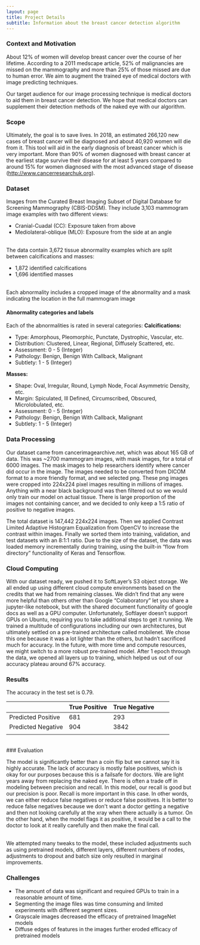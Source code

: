 ```yaml
---
layout: page
title: Project Details
subtitle: Information about the breast cancer detection algorithm
---
```




### Context and Motivation

About 12% of women will develop breast cancer over the course of her lifetime. According to a 2011 medscape article, 52% of malignancies are missed on the mammography and more than 25% of those missed are due to human error. We aim to augment the trained eye of medical doctors with image predicting techniques.

Our target audience for our image processing technique is medical doctors to aid them in breast cancer detection. We hope that medical doctors can supplement their detection methods of the naked eye with our algorithm.



### Scope

Ultimately, the goal is to save lives. In 2018, an estimated 266,120 new cases of breast cancer will be diagnosed and about 40,920 women will die from it. This tool will aid in the early diagnosis of breast cancer which is very important. More than 90% of women diagnosed with breast cancer at the earliest stage survive their disease for at least 5 years compared to around 15% for women diagnosed with the most advanced stage of disease (http://www.cancerresearchuk.org).

### Dataset

Images from the Curated Breast Imaging Subset of Digital Database for Screening Mammography (CBIS-DDSM). They include 3,103 mammogram image examples with two different views:
* Cranial-Cuadal (CC): Exposure taken from above
* Mediolateral-oblique (MLO): Exposure from the side at an angle

<br> The data contain 3,672 tissue abnormality examples which are split between calcifications and masses:
* 1,872 identified calcifications
* 1,696 identified masses

<br>Each abnormality includes a cropped image of the abnormality and a mask indicating the location in the full mammogram image

#### Abnormality categories and labels

Each of the abnormalities is rated in several categories:
**Calcifications:**
* Type: Amorphous, Pleomorphic, Punctate, Dystrophic, Vascular, etc.
* Distribution: Clustered, Linear, Regional, Diffusely Scattered, etc.
* Assessment: 0 - 5 (Integer)
* Pathology: Benign, Benign With Callback, Malignant
* Subtlety: 1 - 5 (Integer)

**Masses:**
* Shape: Oval, Irregular, Round, Lymph Node, Focal Asymmetric Density, etc.
* Margin: Spiculated, Ill Defined, Circumscribed, Obscured, Microlobulated, etc.
* Assessment: 0 - 5 (Integer)
* Pathology: Benign, Benign With Callback, Malignant
* Subtlety: 1 - 5 (Integer)


### Data Processing


Our dataset came from cancerimagearchive.net, which was about 165 GB of data. This was ~2700 mammogram images, with mask images, for a total of 6000 images. The mask images to help researchers identify where cancer did occur in the image. The images needed to be converted from DICOM format to a more friendly format, and we selected png. These png images were cropped into 224x224 pixel images resulting in millions of images. Anything with a near black background was then filtered out so we would only train our model on actual tissue. There is large proportion of the images not containing cancer, and we decided to only keep a 1:5 ratio of positive to negative images.

The total dataset is 147,442 224x224 images. Then we applied Contrast Limited Adaptive Histogram Equalization from OpenCV to increase the contrast within images. Finally we sorted them into training, validation, and test datasets with an 8:1:1 ratio. Due to the size of the dataset, the data was loaded memory incrementally during training, using the built-in “flow from directory” functionality of Keras and Tensorflow.


### Cloud Computing

With our dataset ready, we pushed it to SoftLayer’s S3 object storage. We all ended up using different cloud compute environments based on the credits that we had from remaining classes. We didn’t find that any were more helpful than others other than Google “Colaboratory” let you share a jupyter-like notebook, but with the shared document functionality of google docs as well as a GPU computer. Unfortunately, Softlayer doesn’t support GPUs on Ubuntu, requiring you to take additional steps to get it running. We trained a multitude of configurations including our own architectures, but ultimately settled on a pre-trained architecture called mobilenet. We chose this one because it was a lot lighter than the others, but hadn’t sacrificed much for accuracy. In the future, with more time and compute resources, we might switch to a more robust pre-trained model.  After 1 epoch through the data, we opened all layers up to training, which helped us out of our accuracy plateau around 67% accuracy.

### Results

The accuracy in the test set is 0.79. <br>

|                      | True Positive | True Negative |   |   |
|----------------------|---------------|---------------|---|---|
| Predicted   Positive | 681           | 293           |   |   |
| Predicted   Negative | 904           | 3842          |   |   |
|                      |               |               |   |   |

<br>
### Evaluation

The model is significantly better than a coin flip but we cannot say it is highly accurate. The lack of accuracy is mostly false positives, which is okay for our purposes because this is a failsafe for doctors. We are light years away from replacing the naked eye. There is often a trade off in modeling between precision and recall. In this model, our recall is good but our precision is poor. Recall is more important in this case. In other words, we can either reduce false negatives or reduce false positives. It is better to reduce false negatives because we don't want a doctor getting a negative and then not looking carefully at the xray when there actually is a tumor. On the other hand, when the model flags it as positive, it would be a call to the doctor to look at it really carefully and then make the final call.

<br>We attempted many tweaks to the model, these included adjustments such as using pretrained models, different layers, different numbers of nodes, adjustments to dropout and batch size only resulted in marginal improvements.

### Challenges

* The amount of data was significant and required GPUs to train in a reasonable amount of time.
* Segmenting the image files was time consuming and limited experiments with different segment sizes.
* Grayscale images decreased the efficacy of pretrained ImageNet models
* Diffuse edges of features in the images further eroded efficacy of pretrained models











